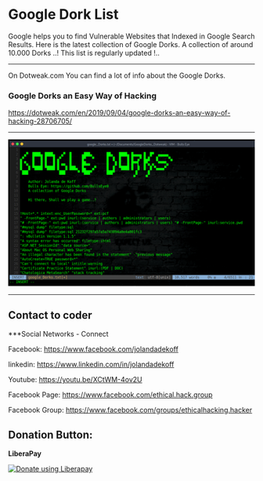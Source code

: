 # Google Dork List

Google helps you to find Vulnerable Websites that Indexed in Google Search Results. Here is the latest collection of Google Dorks. A collection of around 10.000 Dorks ..! This list is regularly updated !..
****
On Dotweak.com You can find a lot of info about the Google Dorks.

### Google Dorks an Easy Way of Hacking
https://dotweak.com/en/2019/09/04/google-dorks-an-easy-way-of-hacking-28706705/

****


![Screenshot](banner_dork.png)
****


## Contact to coder
***Social Networks - Connect

Facebook: https://www.facebook.com/jolandadekoff

linkedin: https://www.linkedin.com/in/jolandadekoff

Youtube: https://youtu.be/XCtWM-4ov2U

Facebook Page: https://www.facebook.com/ethical.hack.group

Facebook Group: https://www.facebook.com/groups/ethicalhacking.hacker

## Donation Button: 
**LiberaPay**

<noscript><a href="https://liberapay.com/BullsEye/donate"><img alt="Donate using Liberapay" src="https://liberapay.com/assets/widgets/donate.svg"></a></noscript>
